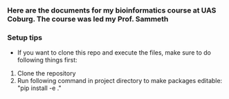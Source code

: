 ### Here are the documents for my bioinformatics course at UAS Coburg. The course was led my Prof. Sammeth

### Setup tips
- If you want to clone this repo and execute the files, make sure to do following things first:
1. Clone the repository
2. Run following command in project directory to make packages editable: "pip install -e ."
